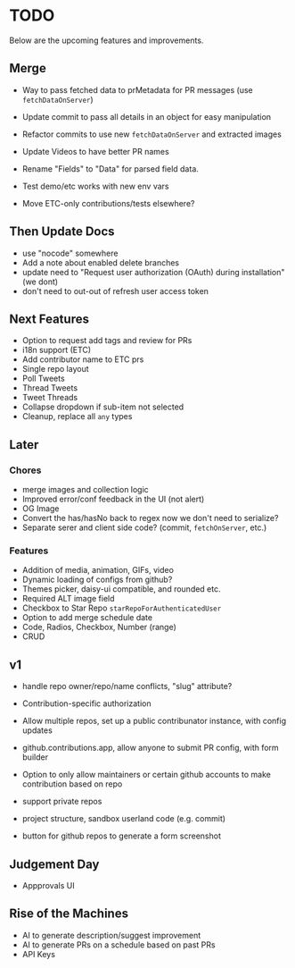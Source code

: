 # TODO

Below are the upcoming features and improvements.

## Merge

- Way to pass fetched data to prMetadata for PR messages (use `fetchDataOnServer`)
- Update commit to pass all details in an object for easy manipulation
- Refactor commits to use new `fetchDataOnServer` and extracted images
- Update Videos to have better PR names
- Rename "Fields" to "Data" for parsed field data.

- Test demo/etc works with new env vars
- Move ETC-only contributions/tests elsewhere?

## Then Update Docs

- use "nocode" somewhere
- Add a note about enabled delete branches
- update need to "Request user authorization (OAuth) during installation" (we dont)
- don't need to out-out of refresh user access token

## Next Features

- Option to request add tags and review for PRs
- i18n support (ETC)
- Add contributor name to ETC prs
- Single repo layout
- Poll Tweets
- Thread Tweets
- Tweet Threads
- Collapse dropdown if sub-item not selected
- Cleanup, replace all `any` types

## Later

### Chores

- merge images and collection logic
- Improved error/conf feedback in the UI (not alert)
- OG Image
- Convert the has/hasNo back to regex now we don't need to serialize?
- Separate serer and client side code? (commit, `fetchOnServer`, etc.)

### Features

- Addition of media, animation, GIFs, video
- Dynamic loading of configs from github?
- Themes picker, daisy-ui compatible, and rounded etc.
- Required ALT image field
- Checkbox to Star Repo `starRepoForAuthenticatedUser`
- Option to add merge schedule date
- Code, Radios, Checkbox, Number (range)
- CRUD

## v1

- handle repo owner/repo/name conflicts, "slug" attribute?
- Contribution-specific authorization
- Allow multiple repos, set up a public contribunator instance, with config updates
- github.contributions.app, allow anyone to submit PR config, with form builder
- Option to only allow maintainers or certain github accounts to make contribution based on repo
- support private repos
- project structure, sandbox userland code (e.g. commit)

- button for github repos to generate a form screenshot

## Judgement Day

- Appprovals UI

## Rise of the Machines

- AI to generate description/suggest improvement
- AI to generate PRs on a schedule based on past PRs
- API Keys
